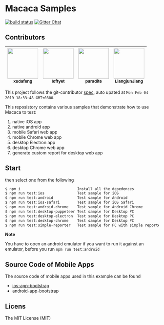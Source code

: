 # Macaca Samples 

[![build status][travis-image]][travis-url] [![Gitter Chat][gitter-image]][gitter-url]

[gitter-image]: https://img.shields.io/badge/GITTER-join%20chat-green.svg?style=flat-square
[gitter-url]: https://gitter.im/alibaba/macaca
[travis-image]: https://img.shields.io/travis/macaca-sample/sample-nodejs.svg?style=flat-square
[travis-url]: https://travis-ci.org/macaca-sample/sample-nodejs

[circle-image-0]: https://circleci.com/gh/macaca-sample/macaca-test-sample.svg?style=svg
[circle-url-0]: https://circleci.com/gh/macaca-sample/macaca-test-sample

<!-- GITCONTRIBUTOR_START -->

## Contributors

|[<img src="https://avatars1.githubusercontent.com/u/1011681?v=4" width="100px;"/><br/><sub><b>xudafeng</b></sub>](https://github.com/xudafeng)<br/>|[<img src="https://avatars3.githubusercontent.com/u/356347?v=4" width="100px;"/><br/><sub><b>loftyet</b></sub>](https://github.com/loftyet)<br/>|[<img src="https://avatars3.githubusercontent.com/u/1209810?v=4" width="100px;"/><br/><sub><b>paradite</b></sub>](https://github.com/paradite)<br/>|[<img src="https://avatars1.githubusercontent.com/u/3709431?v=4" width="100px;"/><br/><sub><b>LiangjunJiang</b></sub>](https://github.com/LiangjunJiang)<br/>
| :---: | :---: | :---: | :---: |


This project follows the git-contributor [spec](https://github.com/xudafeng/git-contributor), auto upated at `Mon Feb 04 2019 18:33:48 GMT+0800`.

<!-- GITCONTRIBUTOR_END -->

This reposistory contains various samples that demonstrate how to use Macaca to test:

1. native iOS app
2. native android app
3. mobile Safari web app
4. mobile Chrome web app
5. desktop Electron app
6. desktop Chrome web app
7. generate custom report for desktop web app

## Start

then select one from the following

```bash
$ npm i                          Install all the depedences
$ npm run test:ios               Test sample for iOS
$ npm run test:android           Test sample for Android
$ npm run test:ios-safari        Test sample for iOS Safari
$ npm run test:android-chrome    Test sample for Android Chrome
$ npm run test:desktop-puppeteer Test sample for Desktop PC
$ npm run test:desktop-electron  Test sample for Desktop PC
$ npm run test:desktop-chrome    Test sample for Desktop PC
$ npm run test:simple-reporter   Test sample for PC with simple reporter
```

**Note**

You have to open an android emulator if you want to run it against an emulator, before you run `npm run test:android`

## Source Code of Mobile Apps

The source code of mobile apps used in this example can be found

- [ios-app-bootstrap](//github.com/xudafeng/ios-app-bootstrap)
- [android-app-bootstrap](//github.com/xudafeng/android-app-bootstrap)

## Licens

The MIT License (MIT)
